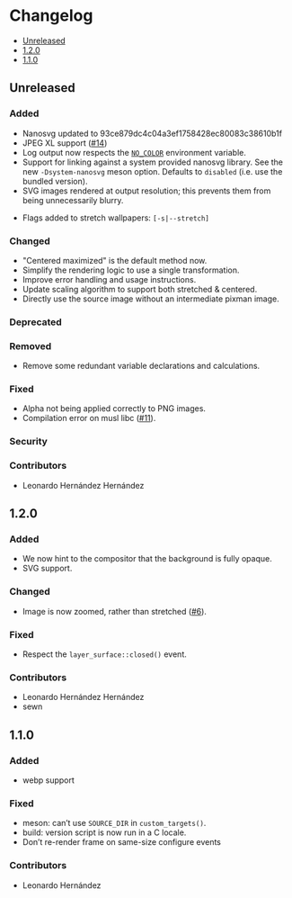# Changelog

* [Unreleased](#unreleased)
* [1.2.0](#1-2-)
* [1.1.0](#1-1-0)

## Unreleased
### Added

* Nanosvg updated to 93ce879dc4c04a3ef1758428ec80083c38610b1f
* JPEG XL support ([#14][14])
* Log output now respects the [`NO_COLOR`](http://no-color.org/)
  environment variable.
* Support for linking against a system provided nanosvg library. See
  the new `-Dsystem-nanosvg` meson option. Defaults to `disabled`
  (i.e. use the bundled version).
* SVG images rendered at output resolution; this prevents them from
  being unnecessarily blurry.

[14]: https://codeberg.org/dnkl/wbg/pulls/14

* Flags added to stretch wallpapers: `[-s|--stretch]`

[21]: https://codeberg.org/dnkl/wbg/pulls/21


### Changed

* "Centered maximized" is the default method now.
* Simplify the rendering logic to use a single transformation.
* Improve error handling and usage instructions.
* Update scaling algorithm to support both stretched & centered.
* Directly use the source image without an intermediate pixman image.

[21]: https://codeberg.org/dnkl/wbg/pulls/21


### Deprecated
### Removed

* Remove some redundant variable declarations and calculations.

[21]: https://codeberg.org/dnkl/wbg/pulls/21


### Fixed

* Alpha not being applied correctly to PNG images.
* Compilation error on musl libc ([#11][11]).

[11]: https://codeberg.org/dnkl/wbg/issues/11

### Security
### Contributors

* Leonardo Hernández Hernández


## 1.2.0

### Added

* We now hint to the compositor that the background is fully opaque.
* SVG support.


### Changed

* Image is now zoomed, rather than stretched ([#6][6]).

[6]: https://codeberg.org/dnkl/wbg/issues/6


### Fixed

* Respect the `layer_surface::closed()` event.


### Contributors

* Leonardo Hernández Hernández
* sewn


## 1.1.0

### Added

* webp support


### Fixed

* meson: can’t use `SOURCE_DIR` in `custom_targets()`.
* build: version script is now run in a C locale.
* Don’t re-render frame on same-size configure events


### Contributors

*  Leonardo Hernández
